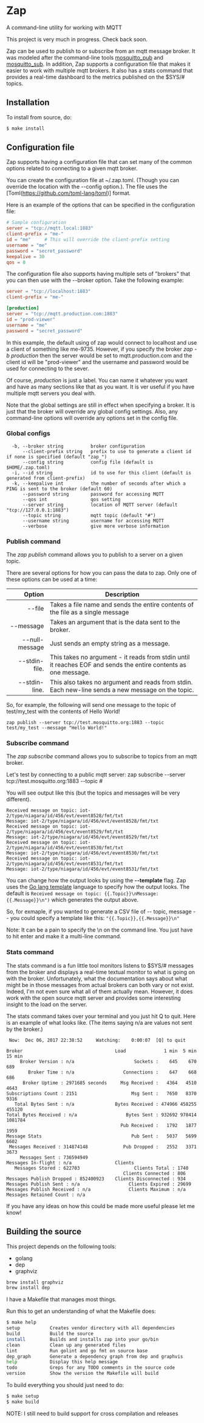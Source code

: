 # Zap

A command-line utility for working with MQTT

This project is very much in progress.  Check back soon.

Zap can be used to publish to or subscribe from an mqtt message broker.  It was modeled after the command-line tools [mosquitto_pub](https://mosquitto.org/man/mosquitto_pub-1.html) and [mosquitto_sub](https://mosquitto.org/man/mosquitto_sub-1.html).  In addition, Zap supports a configuration file that makes it easier to work with multiple mqtt brokers.  It also has a stats command that provides a real-time dashboard to the metrics published on the $SYS/# topics.

## Installation

To install from source, do:
```bash
$ make install
```

## Configuration file

Zap supports having a configuration file that can set many of the common options related to connecting to a given mqtt broker.

You can create the configuration file at ~/.zap.toml.  (Though you can override the location with the --config option.). The file uses the [Toml(https://github.com/toml-lang/toml)] format.  

Here is an example of the options that can be specified in the configuration file:
```toml
# Sample configuration
server = "tcp://mqtt.local:1883"
client-prefix = "me-"
id = "me"     # This will override the client-prefix setting
username = "me"
password = "secret_password"
keepalive = 30
qos = 0
```

The configuration file also supports having multiple sets of "brokers" that you can then
use with the --broker option.  Take the following example:
```toml
server = "tcp://localhost:1883"
client-prefix = "me-"

[production]
server = "tcp://mqtt.production.com:1883"
id = "prod-viewer"
username = "me"
password = "secret_password"
```

In this example, the default using of zap would connect to localhost and use a client of something like me-9735.  However, if you specify the broker *zap -b production* then the server would be set to mqtt.production.com and the client id will be "prod-viewer" and the username and password would be used for connecting to the sever.

Of course, _production_ is just a label.  You can name it whatever you want and have as many sections like that as you want.  It is ver useful if you have multiple mqtt servers you deal with.

Note that the global settings are still in effect when specifying a broker.  It is just that the broker will override any global config settings.  Also, any command-line options will override any options set in the config file.

### Global configs
```
  -b, --broker string          broker configuration
      --client-prefix string   prefix to use to generate a client id if none is specified (default "zap_")
      --config string          config file (default is $HOME/.zap.toml)
  -i, --id string              id to use for this client (default is generated from client-prefix)
  -k, --keepalive int          the number of seconds after which a PING is sent to the broker (default 60)
      --password string        password for accessing MQTT
      --qos int                qos setting
      --server string          location of MQTT server (default "tcp://127.0.0.1:1883")
      --topic string           mqtt topic (default "#")
      --username string        username for accessing MQTT
      --verbose                give more verbose information
```

### Publish command

The *zap publish* command allows you to publish to a server on a given topic.

There are several options for how you can pass the data to zap.  Only one of these
options can be used at a time:

| Option         |   Description   |
|---------------:|-----------------|
| --file         |  Takes a file name and sends the entire contents of the file as a single message |
| --message      |  Takes an argument that is the data sent to the broker. |
| --null-message |  Just sends an empty string as a message.  |
| --stdin-file.  |  This takes no argument - it reads from stdin until it reaches EOF and sends the entire contents as one message.  |
| --stdin-line.  |  This also takes no argument and reads from stdin.  Each new-line sends a new message on the topic.  |

So, for example, the following will send one message to the topic of test/my_test with the contents of Hello World!

```
zap publish --server tcp://test.mosquitto.org:1883 --topic test/my_test --message "Hello World!"
```

### Subscribe command

The *zap subscribe* command allows you to subscribe to topics from an mqtt broker.

Let's test by connecting to a public mqtt server:
zap subscribe --server tcp://test.mosquitto.org:1883 --topic \#

You will see output like this (but the topics and messages will be very different).
```
Received message on topic: iot-2/type/niagara/id/456/evt/event8528/fmt/txt
Message: iot-2/type/niagara/id/456/evt/event8528/fmt/txt
Received message on topic: iot-2/type/niagara/id/456/evt/event8529/fmt/txt
Message: iot-2/type/niagara/id/456/evt/event8529/fmt/txt
Received message on topic: iot-2/type/niagara/id/456/evt/event8530/fmt/txt
Message: iot-2/type/niagara/id/456/evt/event8530/fmt/txt
Received message on topic: iot-2/type/niagara/id/456/evt/event8531/fmt/txt
Message: iot-2/type/niagara/id/456/evt/event8531/fmt/txt
```

You can change how the output looks by using the **--template** flag.  Zap uses the [Go lang template](https://golang.org/pkg/text/template/) language to specify how the output looks.  The default is ```Received message on topic: {{.Topic}}\nMessage: {{.Message}}\n")``` which generates the output above.

So, for exmaple, if you wanted to generate a CSV file of -- topic, message -- you could specify a template like this:
```"{{.Topic}},{{.Message}}\n"```

Note: It can be a pain to specify the \n on the command line.  You just have to hit enter and make it a multi-line command.

### Stats command

The stats command is a fun little tool monitors listens to $SYS/# messages from the broker and displays a real-time textual monitor to what is going on with the broker.  Unfortunately, what the documentation says
about what might be in those messages from actual brokers can both vary or not exist.  Indeed, I'm not even
sure what all of them actually mean.  However, it does work with the open source mqtt server and provides
some interesting insight to the load on the server.

The stats command takes over your terminal and you just hit Q to quit.  Here is an example of what looks like.  (The items saying n/a are values not sent by the broker.)

```
 Now:  Dec 06, 2017 22:38:52     Watching:    0:00:07  [Q] to quit

Broker                                  Load              1 min  5 min 15 min
     Broker Version : n/a                      Sockets :    645    670    689
        Broker Time : n/a                  Connections :    647    668    686
      Broker Uptime : 2971685 seconds     Msg Received :   4364   4510   4643
Subscriptions Count : 2151                    Msg Sent :   7650   8370   9316
   Total Bytes Sent : n/a               Bytes Received : 474966 458255 455120
Total Bytes Received : n/a                  Bytes Sent : 932692 978414 1081784
                                          Pub Received :   1792   1877   1959
Message Stats                                 Pub Sent :   5037   5699   6602
 Messages Received : 314874148             Pub Dropped :   2552   3371   3673
     Messages Sent : 736594949
Messages In-flight : n/a                Clients  
   Messages Stored : 622703                    Clients Total : 1740
                                           Clients Connected : 806
Messages Publish Dropped : 852400923    Clients Disconnected : 934
Messages Publish Sent : n/a                  Clients Expired : 29699
Messages Publish Received : n/a              Clients Maximum : n/a
Messages Retained Count : n/a
```

If you have any ideas on how this could be made more useful please let me know!

## Building the source

This project depends on the following tools:
* golang
* dep
* graphviz

```bash
brew install graphviz
brew install dep
```

I have a Makefile that manages most things.

Run this to get an understanding of what the Makefile does:
```bash
$ make help
setup           Creates vendor directory with all dependencies
build           Build the source
install         Builds and installs zap into your go/bin
clean           Clean up any generated files
lint            Run golint and go fmt on source base
dep_graph       Generate a dependency graph from dep and graphvis
help            Display this help message
todo            Greps for any TODO comments in the source code
version         Show the version the Makefile will build
```

To build everything you should just need to do:
```bash
$ make setup
$ make build
```

NOTE: I still need to build support for cross compilation and releases
